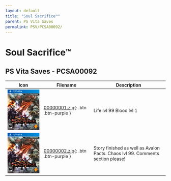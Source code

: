 ```yaml
---
layout: default
title: "Soul Sacrifice™"
parent: PS Vita Saves
permalink: PSV/PCSA00092/
---
```

# Soul Sacrifice™

## PS Vita Saves - PCSA00092

| Icon | Filename | Description |
|------|----------|-------------|
| ![Soul Sacrifice™](icon0.png) | [00000001.zip](00000001.zip){: .btn .btn-purple } | Life lvl 99 Blood lvl 1  |
| ![Soul Sacrifice™](icon0.png) | [00000002.zip](00000002.zip){: .btn .btn-purple } | Story finished as well as Avalon Pacts. Chaos lvl 99. Comments section please!  |
